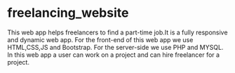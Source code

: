 # freelancing_website
This web app helps freelancers to find a part-time job.It is a fully responsive and dynamic web app. For the front-end of this web app we use HTML,CSS,JS and Bootstrap. For the server-side we use PHP and MYSQL. In this web app a user can work on a project and can hire freelancer for a project.
